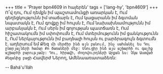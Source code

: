 +++
title = 'Prayer bpn4609 in հայերեն'
tags = ['lang-hy', 'bpn4609']
+++
Ո՜վ դու, Ում դեմքն իմ պաշտամունքի առարկան է, Ում գեղեցկությունն իմ տաճարն է, Ում կացարանն իմ ձգտման նպատակն է, Ում գովքը իմ հույսն է, Ում նախախնամությունն իմ արբանյակն է, Ում սերն իմ գոյության պատճառն է, Ում հիշատակումն իմ սփոփումն է, Ում մտերմությունն իմ ցանկությունն է, Ում ներկայությունն իմ բաղձալի հույսն ու բարձրագույն ձգտումն է. աղերսում եմ Քեզ` մի մերժիր ինձ այն բանում, ինչ սահմանել ես Դու ընտրյալների համար Քո ծառաների մեջ: Սնուցիր ինձ այս աշխարհի ու գալիք աշխարհի բարությամբ:
	Դու, հիրավի, ժողովուրդների Արքան ես: Չկա Աստված Քեզանից բացի` Հավերժ Ներող, Ամենաառատաձեռն:

-- Bahá'u'lláh
